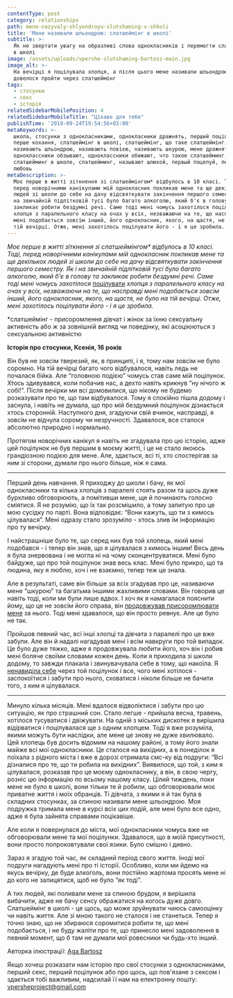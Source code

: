 ```yaml
---
contentType: post
category: relationships
path: mene-nazyvaly-shlyondroyu-slutshaming-v-shkoli
title: 'Мене називали шльондрою: слатшеймінг в школі'
subtitle: >-
  Як не звертати увагу на образливі слова однокласників і перемогти слатшеймінг
  в школі
image: /assets/uploads/vpershe-slutshaming-bartosz-main.jpg
image_alt: >-
  На вечірці я поцілувала хлопця, а після цього мене називали шльондрою і мені
  довелося пройти через слатшеймінг
tags:
  - стосунки
  - секс
  - історія
relatedSidebarMobilePosition: 4
relatedSidebarMobileTitle: "Цікаве для тебе"
publishTime: '2018-09-24T19:54:56+03:00'
metaKeywords: >-
  школа, стосунки з однокласниками, однокласники дражнять, перший поцілунок,
  перше кохання, слатшеймінг в школі, слатшеймінг, що таке слатшеймінг,
  називають шльондрою, називають повією, називають шкурою, мене дражнять,
  одноклассники обзывают, одноклассники обижают, что такое слатшейминг,
  слатшейминг в школе, слатшейминг, называют шлюхой, первый поцелуй, первая
  любовь
metaDescription: >-
  Моє перше в житті зіткнення зі слатшеймінгом* відбулось в 10 класі. Тоді,
  перед новорічними канікулами мій однокласник покликав мене та ще декількох
  людей зі школи до себе на дачу відсвяткувати закінчення першого семестру. Як і
  на звичайній підлітковій тусі було багато алкоголю, який б'є в голову та
  закликає робити бездумні речі. Саме тоді мені чомусь захотілося поцілувати
  хлопця з паралельного класу на очах у всіх, незважаючи на те, що насправді
  мені подобається зовсім інший, його однокласник, якого, на щастя, не було на
  тій вечірці. Отже, мені захотілось поцілувати його - і я це зробила.
---
```

_Моє перше в житті зіткнення зі слатшеймінгом* відбулось в 10 класі. Тоді, перед новорічними канікулами мій однокласник покликав мене та ще декількох людей зі школи до себе на дачу відсвяткувати закінчення першого семестру. Як і на звичайній підлітковій тусі було багато алкоголю, який б'є в голову та закликає робити бездумні речі. Саме тоді мені чомусь захотілося_ [поцілувати](https://vpershe.com/articles/pershyy-potsilunok-yak-pravylno-tsiluvatysya) _хлопця з паралельного класу на очах у всіх, незважаючи на те, що насправді мені подобається зовсім інший, його однокласник, якого, на щастя, не було на тій вечірці. Отже, мені захотілось поцілувати його - і я це зробила._

\*слатшеймінг - присоромлення дівчат і жінок за їхню сексуальну активність або ж за зовнішній вигляд чи поведінку, які асоціюються з сексуальною активністю

**Історія про стосунки, Ксенія, 16 років**

Він був не зовсім тверезий, як, в принципі, і я, тому нам зовсім не було соромно. На тій вечірці багато чого відбувалося, навіть ледь не почалася бійка. Але “головною подією” чомусь став саме мій поцілунок. Хтось здивувався, коли побачив нас, а дехто навіть крикнув “ну нічого ж собі!”. Після вечірки ми всі домовилися, що нікому не будемо розказувати про те, що там відбувалося. Тому я спокійно пішла додому і заснула, і навіть не думала, що про мій бездумний поцілунок дізнається хтось сторонній. Наступного дня, згадуючи свій вчинок, насправді, я зовсім не відчула сорому чи незручності. Здавалося, все сталося абсолютно природно і нормально. 

Протягом новорічних канікул я навіть не згадувала про цю історію, адже цей поцілунок не був першим в моєму житті, і це не стало якоюсь грандіозною подією для мене. Але, здається, всі ті, хто спостерігав за ним зі сторони, думали про нього більше, ніж я сама.

- - -

Перший день навчання. Я приходжу до школи і бачу, як мої однокласники та кілька хлопців з паралелі стоять разом та щось дуже бурхливо обговорюють, а помітивши мене, ще й починають голосно сміятися. Я не розумію, що їх так розсмішило, а тому запитую про це мою сусідку по парті. Вона відповідає: “Вони кажуть, що ти з кимось цілувалася”.  Мені одразу стало зрозуміло - хтось злив їм інформацію про ту вечірку.

І найстрашніше було те, що серед них був той хлопець, який мені подобався - і тепер він знав, що я цілувалася з кимось іншим! Весь день я була знервована і не могла ні на чому сконцентруватися. Мені було байдуже, що про той поцілунок знав весь клас. Мені було прикро, що та людина, яку я люблю, хоч і не взаємно, тепер теж це знала. 

Але в результаті, саме він більше за всіх згадував про це, називаючи мене “шкурою” та багатьма іншими жахливими словами. Він говорив це навіть тоді, коли ми були лише вдвох. І хоч як я намагалася пояснити йому, що це не зовсім його справа, він [продовжував присоромлювати мене](https://vpershe.com/articles/vse-skladno-toksychni-stosunky) за нього. Тоді мені здавалося, що він просто ревнує. Але це було не так. 

Пройшов певний час, всі інші хлопці та дівчата з паралелі про це вже забули. Але він й надалі нагадував мені і всім навкруги про той випадок. Це було дуже тяжко, адже я продовжувала любити його, хоч він і робив мені боляче своїми словами кожен день. Коли я приходила зі школи додому, то завжди плакала і звинувачувала себе в тому, що накоїла. Я [ненавиділа себе](https://vpershe.com/articles/mene-nikhto-ne-rozumiye-i-meni-samotnio) через той поцілунок і все, чого мені хотілося - заспокоїтися і забути про нього, сховатися і ніколи більше не бачити того, з ким я цілувалася.

- - -

Минуло кілька місяців. Мені вдалося відволіктися і забути про цю ситуацію, як про страшний сон. Стало легше - прийшла весна, травень, хотілося тусуватися і двіжувати. На одній з міських дискотек я вирішила відірватися і поцілувалася ще з одним хлопцем. Тоді я вже розуміла, якими можуть бути наслідки, але мене це знову не дуже хвилювало. Цей хлопець був досить відомим на нашому районі, а тому його знали майже всі мої однокласники. Це сталося на вихідних, а в понеділок я поїхала з рідного міста і вже в дорозі отримала смс-ку від подруги: “Всі дізналися про те, що ти робила на вихідних”. Виявилося, що той, з ким я цілувалася, розказав про це моєму однокласнику, а він, в свою чергу, розніс цю інформацію по всьому нашому класу. Цілий тиждень, поки мене не було в школі, вони тільки те й робили, що обговорювали моє приватне життя і моїх обранців. Ті дівчата, з якими я й так була в складних стосунках, за спиною називали мене шльондрою. Моя подружка тримала мене в курсі всіх цих подій, але мені було все одно, адже я була зайнята справами поцікавіше. 

Але коли я повернулася до міста, мої однокласники чомусь вже не обговорювали мене та мої поцілунки. Здавалося, що в моїй присутності, вони просто попроковтували свої язики. Було смішно і дивно. 

Зараз я згадую той час, як складний період свого життя. Іноді мої подруги нагадують мені про ті історії. Особливо, коли ми йдемо на якусь вечірку, де буде алкоголь, вони постійно жартома просять мене ні до кого не залицятися, щоб не було “як тоді”. 

А тих людей, які поливали мене за спиною брудом, я вирішила вибачити, адже не бачу сенсу ображатися на когось дуже довго. Слатшеймінг в школі - це щось, що може зруйнувати чиюсь самооцінку чи навіть життя. Але зі мною такого не сталося і не станеться. Тепер я точно знаю, що не збираюся соромитися робити те, що мені подобається, і не буду жаліти про те, що принесло мені задоволення в певний момент, що б там не думали мої ровесники чи будь-хто інший.



Авторка ілюстрації: [Aga Bartosz](https://www.instagram.com/agabartosz/)



Якщо хочеш розказати нам історію про свої стосунки з однокласниками, перший секс, перший поцілунок або про щось, що пов'язане з сексом і здається тобі важливим, надсилай її нам на електронну пошту: vpersheproject@gmail.com
